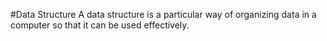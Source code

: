 #Data Structure
A data structure is a particular way of organizing data in a computer so that it can be used effectively.
